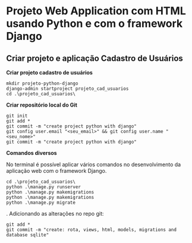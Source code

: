 # Projeto Web Application com HTML usando Python e com o framework Django

## Criar projeto e aplicação Cadastro de Usuários

**Criar projeto cadastro de usuários**  

```
mkdir projeto-python-django
django-admin startproject projeto_cad_usuarios
cd .\projeto_cad_usuarios\
```

**Criar repositório local do Git**  

```
git init
git add *
git commit -m "create project python with django"
git config user.email "<seu_email>" && git config user.name "<seu_nome>"
git commit -m "create project python with django"
```

**Comandos diversos**  

No terminal é possível aplicar vários comandos no desenvolvimento da aplicação web com o framework Django.
```
cd .\projeto_cad_usuarios\
python .\manage.py runserver
python .\manage.py makemigrations
python .\manage.py makemigrations
python .\manage.py migrate
```

. Adicionando as alterações no repo git:  
```
git add *
git commit -m "create: rota, views, html, models, migrations and database sqlite"
```

